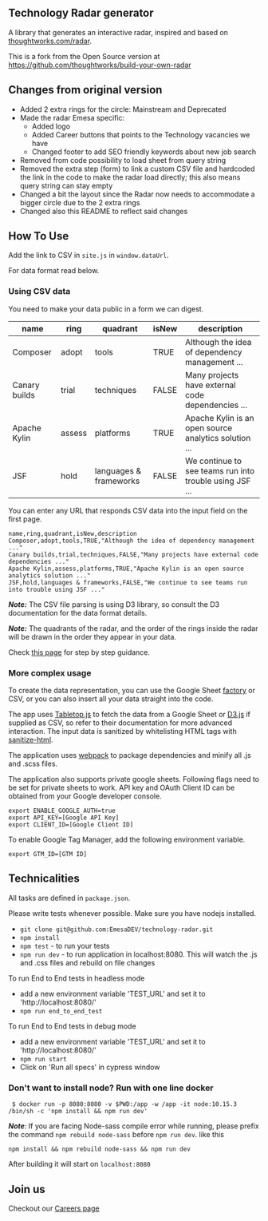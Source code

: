 ## Technology Radar generator

A library that generates an interactive radar, inspired and based on [thoughtworks.com/radar](http://thoughtworks.com/radar).

This is a fork from the Open Source version at https://github.com/thoughtworks/build-your-own-radar  

## Changes from original version
* Added 2 extra rings for the circle: Mainstream and Deprecated
* Made the radar Emesa specific:
    * Added logo
    * Added Career buttons that points to the Technology vacancies we have
    * Changed footer to add SEO friendly keywords about new job search
* Removed from code possibility to load sheet from query string
* Removed the extra step (form) to link a custom CSV file and hardcoded the link in the code
to make the radar load directly; this also means query string can stay empty
* Changed a bit the layout since the Radar now needs to accommodate a bigger circle due to the 2 extra rings
* Changed also this README to reflect said changes


## How To Use
Add the link to CSV in `site.js` in `window.dataUrl`.

For data format read below.


### Using CSV data

You need to make your data public in a form we can digest.

| name          | ring   | quadrant               | isNew | description                                             |
|---------------|--------|------------------------|-------|---------------------------------------------------------|
| Composer      | adopt  | tools                  | TRUE  | Although the idea of dependency management ...          |
| Canary builds | trial  | techniques             | FALSE | Many projects have external code dependencies ...       |
| Apache Kylin  | assess | platforms              | TRUE  | Apache Kylin is an open source analytics solution ...   |
| JSF           | hold   | languages & frameworks | FALSE | We continue to see teams run into trouble using JSF ... |


You can enter any URL that responds CSV data into the input field on the first page.

```
name,ring,quadrant,isNew,description  
Composer,adopt,tools,TRUE,"Although the idea of dependency management ..."  
Canary builds,trial,techniques,FALSE,"Many projects have external code dependencies ..."  
Apache Kylin,assess,platforms,TRUE,"Apache Kylin is an open source analytics solution ..."  
JSF,hold,languages & frameworks,FALSE,"We continue to see teams run into trouble using JSF ..."  
```

***Note:*** The CSV file parsing is using D3 library, so consult the D3 documentation for the data format details.

***Note:*** The quadrants of the radar, and the order of the rings inside the radar will be drawn in the order they appear in your data.

Check [this page](https://www.thoughtworks.com/radar/how-to-byor) for step by step guidance.

### More complex usage

To create the data representation, you can use the Google Sheet [factory](/src/util/factory.js) or CSV, or you can also insert all your data straight into the code.

The app uses [Tabletop.js](https://github.com/jsoma/tabletop) to fetch the data from a Google Sheet or [D3.js](https://d3js.org/) if supplied as CSV, so refer to their documentation for more advanced interaction.  The input data is sanitized by whitelisting HTML tags with [sanitize-html](https://github.com/punkave/sanitize-html).

The application uses [webpack](https://webpack.github.io/) to package dependencies and minify all .js and .scss files.

The application also supports private google sheets. Following flags need to be set for private sheets to work. API key and OAuth Client ID can be obtained from your Google developer console.


```
export ENABLE_GOOGLE_AUTH=true
export API_KEY=[Google API Key]
export CLIENT_ID=[Google Client ID]
```

To enable Google Tag Manager, add the following environment variable.
```
export GTM_ID=[GTM ID]
```

## Technicalities

All tasks are defined in `package.json`.

Please write tests whenever possible. 
Make sure you have nodejs installed.

- `git clone git@github.com:EmesaDEV/technology-radar.git`
- `npm install`
- `npm test` - to run your tests
- `npm run dev` - to run application in localhost:8080. This will watch the .js and .css files and rebuild on file changes

To run End to End tests in headless mode
- add a new environment variable 'TEST_URL' and set it to 'http://localhost:8080/'
- `npm run end_to_end_test`

To run End to End tests in debug mode
- add a new environment variable 'TEST_URL' and set it to 'http://localhost:8080/'
- `npm run start`
- Click on 'Run all specs' in cypress window

### Don't want to install node? Run with one line docker

     $ docker run -p 8080:8080 -v $PWD:/app -w /app -it node:10.15.3 /bin/sh -c 'npm install && npm run dev'

***Note***: If you are facing Node-sass compile error while running, please prefix the command `npm rebuild node-sass` before `npm run dev`. like this
```
npm install && npm rebuild node-sass && npm run dev
```

After building it will start on `localhost:8080`

## Join us

Checkout our [Careers page](https://www.werkenbijemesa.nl/?lang=en&tags%5B%5D=department%2CProduct%20%26%20Technology&)
